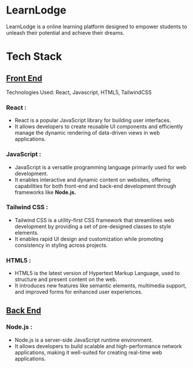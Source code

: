 <h1>LearnLodge</h1>

<p>LearnLodge is a online learning platform designed to empower students to unleash their potential and achieve their dreams.<p>

# Tech Stack

## <u>Front End</u>

Technologies Used: React, Javascript, HTML5, TailwindCSS

### React :
- React is a popular JavaScript library for building user interfaces.
- It allows developers to create reusable UI components and efficiently manage the dynamic rendering of data-driven views in web applications.

### JavaScript :
- JavaScript is a versatile programming language primarily used for web development.
- It enables interactive and dynamic content on websites, offering capabilities for both front-end and back-end development through frameworks like <b>Node.js.</b>

### Tailwind CSS :
- Tailwind CSS is a utility-first CSS framework that streamlines web development by providing a set of pre-designed classes to style elements.
- It enables rapid UI design and customization while promoting consistency in styling across projects.

### HTML5 :
- HTML5 is the latest version of Hypertext Markup Language, used to structure and present content on the web.
- It introduces new features like semantic elements, multimedia support, and improved forms for enhanced user experiences.

## <u>Back End</u>


### Node.js :
- Node.js is a server-side JavaScript runtime environment.
- It allows developers to build scalable and high-performance network applications, making it well-suited for creating real-time web applications.
